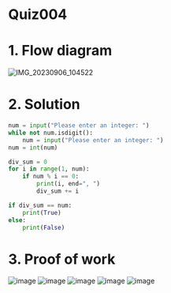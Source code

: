 # Quiz004

# 1. Flow diagram
![IMG_20230906_104522](https://github.com/AntGra25/unit1-CS24/assets/142757981/cd33c355-d9ac-4e66-bdfd-93b89f7ed941)

# 2. Solution
```.py
num = input("Please enter an integer: ")
while not num.isdigit():
    num = input("Please enter an integer: ")
num = int(num)

div_sum = 0
for i in range(1, num):
    if num % i == 0:
        print(i, end=", ")
        div_sum += i

if div_sum == num:
    print(True)
else:
    print(False)
```
# 3. Proof of work
![image](https://github.com/AntGra25/unit1-CS24/assets/142757981/49ecb11b-455e-41b6-9658-bb4070ef9340)
![image](https://github.com/AntGra25/unit1-CS24/assets/142757981/9f0abc40-450e-4ade-99c8-b2e15391e8ce)
![image](https://github.com/AntGra25/unit1-CS24/assets/142757981/a0bd4b93-7949-4b0c-8804-d019e3b76f7d)
![image](https://github.com/AntGra25/unit1-CS24/assets/142757981/f1c5ca53-2028-4001-adaa-1c061bee16ea)
![image](https://github.com/AntGra25/unit1-CS24/assets/142757981/caa6ec6a-2684-46ab-8aec-91614aa2a66d)
